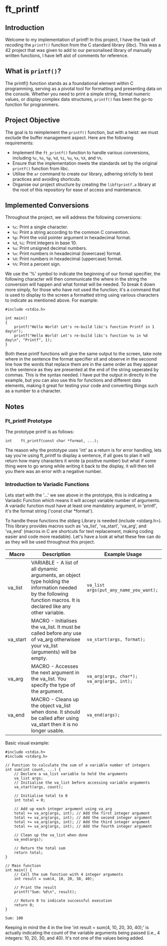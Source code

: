 # ft_printf

## Introduction

Welcome to my implementation of printf! In this project, I have the task of recoding the `printf()` function from the C standard library (libc). This was a 42 project that was given to add to our personalised library of manually written functions, I have left alot of comments for reference.

## What is `printf()`?

The printf() function stands as a foundational element within C programming, serving as a pivotal tool for formatting and presenting data on the console. Whether you need to print a simple string, format numeric values, or display complex data structures, `printf()` has been the go-to function for programmers.

## Project Objective

The goal is to reimplement the `printf()` function, but with a twist: we must exclude the buffer management aspect. Here are the following requirements:

- Implement the `ft_printf()` function to handle various conversions, including `%c`, `%s`, `%p`, `%d`, `%i`, `%u`, `%x`, `%X`, and `%%`.
- Ensure that the implementation meets the standards set by the original `printf()` function from libc.
- Utilise the `ar` command to create our library, adhering strictly to best practices and avoiding shortcuts.
- Organise our project structure by creating the `libftprintf.a` library at the root of this repository for ease of access and maintenance.

## Implemented Conversions

Throughout the project, we will address the following conversions:

- `%c`: Print a single character.
- `%s`: Print a string according to the common C convention.
- `%p`: Print the void pointer argument in hexadecimal format.
- `%d`, `%i`: Print integers in base 10.
- `%u`: Print unsigned decimal numbers.
- `%x`: Print numbers in hexadecimal (lowercase) format.
- `%X`: Print numbers in hexadecimal (uppercase) format.
- `%%`: Print a percent sign.

We use the '%' symbol to indicate the beginning of our format specifier, the following character will then communicate the where in the string the conversion will happen and what format will be needed. To break it down more simply, for those who have not used the function; it's a command that is used to display to the screen a formatted string using various characters to indicate as mentioned above. For example:

```
#include <stdio.h>

int main()
{
	printf("Hello World! Let's re-build libc's function Printf in 1 day\n");
	printf("Hello World! Let's re-build libc's function %s in %d day\n", "Printf", 1);
}
```

Both these printf functions will give the same output to the screen, take note where in the sentence the format specifier sit and observe in the secoond line how the words that replace them are in the same order as they appear in the sentence as they are presented at the end of the string seperated by commas. This is the syntax needed. I have put the output in directly in the example, but you can also use this for functions and different data elements, making it great for testing your code and converting things such as a number to a character. 

## Notes

### Ft_printf Prototype
 The prototype printf is as follows:

 ```
 int	ft_printf(const char *format, ...);

 ```

The reason why the prototype uses 'int' as a return is for error handling, lets say you're using ft_printf to display a sentence, if all goes to plan it will return how many characters it wrote (a positive number) but what if some thing were to go wrong while writing it back to the display, it will then tell you there was an error with a negative number.

### Introduction to Variadic Functions
Lets start with the '...' we see above in the prototype, this is indicating a Variadic Function which means it will accept variable number of arguments. A variadic function must have at least one mandatory argument, in 'printf', it's the format string ('const char *format'). 

To handle these functions the stdarg Library is needed (include <stdarg.h>). This library provides macros such as 'va_list', 'va_start', 'va_arg', and 'va_end' (macros in C are shortcuts for text replacement, making coding easier and code more readable). Let's have a look at what these few can do as they will be used throughout this project.

| Macro   | Description                                                                           | Example Usage                           |
|---------|---------------------------------------------------------------------------------------|-----------------------------------------|
| va_list | VARIABLE - A list of all dynamic arguments, an object type holding the information needed by the following function macros. It is declared like any other variable.        | `va_list args(put_any_name_you_want);`                         |
| va_start| MACRO - Initialises the va_list. It must be called before any use of va_arg otherwisee your va_list (arguments) will be empty.             | `va_start(args, format);`               |
| va_arg  | MACRO - Accesses the next argument in the va_list. You specify the type of the argument.       | `va_arg(args, char*);`<br>`va_arg(args, int);` |
| va_end  | MACRO - Cleans up the object va_list when done. It should be called after using va_start then it is no longer usable.             | `va_end(args);`                         |


Basic visual example:
```
#include <stdio.h>
#include <stdarg.h>

// Function to calculate the sum of a variable number of integers
int sum(int count, ...) {
    // Declare a va_list variable to hold the arguments
    va_list args;
    // Initialise the va_list before accessing variable arguments
    va_start(args, count);

    // Initialise total to 0
    int total = 0;
    
    // Add up each integer argument using va_arg
    total += va_arg(args, int); // Add the first integer argument
    total += va_arg(args, int); // Add the second integer argument
    total += va_arg(args, int); // Add the third integer argument
    total += va_arg(args, int); // Add the fourth integer argument

    // Clean up the va_list when done
    va_end(args);

    // Return the total sum
    return total;
}

// Main function
int main() {
    // Call the sum function with 4 integer arguments
    int result = sum(4, 10, 20, 30, 40);

    // Print the result
    printf("Sum: %d\n", result);

    // Return 0 to indicate successful execution
    return 0;
}
```
```
Sum: 100
```

Keeping in mind the 4 in the line 'int result = sum(4, 10, 20, 30, 40);' is actually indicating the count of the variable arguments being passed (i.e., 4 integers: 10, 20, 30, and 40). It's not one of the values being added.




 
